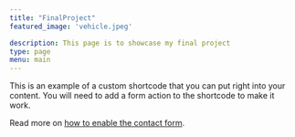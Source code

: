 ```yaml
---
title: "FinalProject"
featured_image: 'vehicle.jpeg'

description: This page is to showcase my final project
type: page
menu: main
---
```



This is an example of a custom shortcode that you can put right into your content. You will need to add a form action to the shortcode to make it work.

Read more on [how to enable the contact form](https://github.com/theNewDynamic/gohugo-theme-ananke/#activate-the-contact-form).
